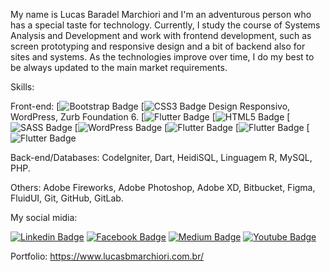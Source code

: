 My name is Lucas Baradel Marchiori and I'm an adventurous person who has a special taste for technology. Currently, I study the course of Systems Analysis and Development and work with frontend development, such as screen prototyping and responsive design and a bit of backend also for sites and systems.
As the technologies improve over time, I do my best to be always updated to the main market requirements.

Skills: 

Front-end: 
[![Bootstrap Badge](https://img.shields.io/badge/Bootstrap-563D7C?style=for-the-badge&logo=bootstrap&logoColor=white)
[![CSS3 Badge](https://img.shields.io/badge/CSS3-1572B6?style=for-the-badge&logo=css3&logoColor=white)
Design Responsivo, WordPress, Zurb Foundation 6.
[![Flutter Badge](https://img.shields.io/badge/Flutter-02569B?style=for-the-badge&logo=flutter&logoColor=white)
[![HTML5 Badge](https://img.shields.io/badge/HTML5-E34F26?style=for-the-badge&logo=html5&logoColor=white)
[![SASS Badge](https://img.shields.io/badge/Sass-CC6699?style=for-the-badge&logo=sass&logoColor=white)
[![WordPress Badge](https://img.shields.io/badge/Wordpress-21759B?style=for-the-badge&logo=wordpress&logoColor=white)
[![Flutter Badge](https://img.shields.io/badge/Flutter-02569B?style=for-the-badge&logo=flutter&logoColor=white)
[![Flutter Badge](https://img.shields.io/badge/Flutter-02569B?style=for-the-badge&logo=flutter&logoColor=white)
[![Flutter Badge](https://img.shields.io/badge/Flutter-02569B?style=for-the-badge&logo=flutter&logoColor=white)


Back-end/Databases: CodeIgniter, Dart, HeidiSQL, Linguagem R, MySQL, PHP.

Others: Adobe Fireworks, Adobe Photoshop, Adobe XD, Bitbucket, Figma, FluidUI, Git, GitHub, GitLab.

My social midia: 

[![Linkedin Badge](https://img.shields.io/badge/LinkedIn-0077B5?style=for-the-badge&logo=linkedin&logoColor=white&link=https://www.linkedin.com/in/dev-lucasbmarchiori/)](https://www.linkedin.com/in/dev-lucasbmarchiori/)
[![Facebook Badge](https://img.shields.io/badge/Facebook-1877F2?style=for-the-badge&logo=facebook&logoColor=white&link=https://www.facebook.com/lucasbmarchiori/)](https://www.facebook.com/lucasbmarchiori/)
[![Medium Badge](https://img.shields.io/badge/Medium-12100E?style=for-the-badge&logo=medium&logoColor=white&link=https://lucasbaradel.medium.com/)](https://lucasbaradel.medium.com/)
[![Youtube Badge](https://img.shields.io/badge/YouTube-FF0000?style=for-the-badge&logo=youtube&logoColor=white&link=https://www.youtube.com/channel/UCFWAu8TEfOzajZ5n5sni-oA)](https://www.youtube.com/channel/UCFWAu8TEfOzajZ5n5sni-oA/)

Portfolio: 
https://www.lucasbmarchiori.com.br/






